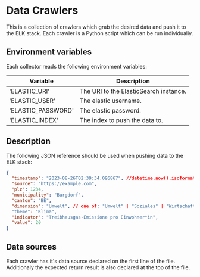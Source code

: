 # Data Crawlers

This is a collection of crawlers which grab the desired data and push it to the ELK stack. Each crawler is a Python script which can be run individually.

## Environment variables

Each collector reads the following environment variables:

| Variable           | Description                            |
| ------------------ | -------------------------------------- |
| 'ELASTIC_URI'      | The URI to the ElasticSearch instance. |
| 'ELASTIC_USER'     | The elastic username.                  |
| 'ELASTIC_PASSWORD' | The elastic password.                  |
| 'ELASTIC_INDEX'    | The index to push the data to.         |

## Description

The following JSON reference should be used when pushing data to the ELK stack:

```json
{
  "timestamp": "2023-08-26T02:39:34.096867", //datetime.now().isoformat(),
  "source": "https://example.com",
  "plz": 1234,
  "municipality": "Burgdorf",
  "canton": "BE",
  "dimension": "Umwelt", // one of: "Umwelt" | "Soziales" | "Wirtschaft"
  "theme": "Klima",
  "indicator": "Treibhausgas-Emissione pro Einwohner*in",
  "value": 20
}
```

## Data sources

Each crawler has it's data source declared on the first line of the file. Additionaly the expected return result is also declared at the top of the file.
